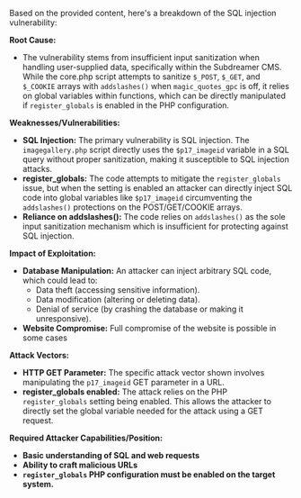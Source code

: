 Based on the provided content, here's a breakdown of the SQL injection vulnerability:

**Root Cause:**
- The vulnerability stems from insufficient input sanitization when handling user-supplied data, specifically within the Subdreamer CMS. While the core.php script attempts to sanitize `$_POST`, `$_GET`, and `$_COOKIE` arrays with `addslashes()` when `magic_quotes_gpc` is off, it relies on global variables within functions, which can be directly manipulated if `register_globals` is enabled in the PHP configuration.

**Weaknesses/Vulnerabilities:**
- **SQL Injection:** The primary vulnerability is SQL injection. The `imagegallery.php` script directly uses the `$p17_imageid` variable in a SQL query without proper sanitization, making it susceptible to SQL injection attacks.
- **register_globals:** The code attempts to mitigate the `register_globals` issue, but when the setting is enabled an attacker can directly inject SQL code into global variables like `$p17_imageid` circumventing the `addslashes()` protections on the POST/GET/COOKIE arrays.
- **Reliance on addslashes():** The code relies on `addslashes()` as the sole input sanitization mechanism which is insufficient for protecting against SQL injection.

**Impact of Exploitation:**
- **Database Manipulation:** An attacker can inject arbitrary SQL code, which could lead to:
    - Data theft (accessing sensitive information).
    - Data modification (altering or deleting data).
    - Denial of service (by crashing the database or making it unresponsive).
- **Website Compromise:** Full compromise of the website is possible in some cases

**Attack Vectors:**
- **HTTP GET Parameter:** The specific attack vector shown involves manipulating the `p17_imageid` GET parameter in a URL.
-  **register_globals enabled:** The attack relies on the PHP `register_globals` setting being enabled. This allows the attacker to directly set the global variable needed for the attack using a GET request.

**Required Attacker Capabilities/Position:**
- **Basic understanding of SQL and web requests**
- **Ability to craft malicious URLs**
- **`register_globals` PHP configuration must be enabled on the target system.**
